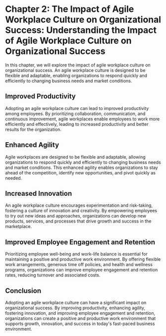 Chapter 2: The Impact of Agile Workplace Culture on Organizational Success: Understanding the Impact of Agile Workplace Culture on Organizational Success
=========================================================================================================================================================

In this chapter, we will explore the impact of agile workplace culture on organizational success. An agile workplace culture is designed to be flexible and adaptable, enabling organizations to respond quickly and efficiently to changing business needs and market conditions.

Improved Productivity
---------------------

Adopting an agile workplace culture can lead to improved productivity among employees. By prioritizing collaboration, communication, and continuous improvement, agile workplaces enable employees to work more efficiently and effectively, leading to increased productivity and better results for the organization.

Enhanced Agility
----------------

Agile workplaces are designed to be flexible and adaptable, allowing organizations to respond quickly and efficiently to changing business needs and market conditions. This enhanced agility enables organizations to stay ahead of the competition, identify new opportunities, and pivot quickly as needed.

Increased Innovation
--------------------

An agile workplace culture encourages experimentation and risk-taking, fostering a culture of innovation and creativity. By empowering employees to try out new ideas and approaches, organizations can develop new products, services, and processes that drive growth and success in the marketplace.

Improved Employee Engagement and Retention
------------------------------------------

Prioritizing employee well-being and work-life balance is essential for maintaining a positive and productive work environment. By offering flexible work arrangements, generous time off policies, and health and wellness programs, organizations can improve employee engagement and retention rates, reducing turnover and associated costs.

Conclusion
----------

Adopting an agile workplace culture can have a significant impact on organizational success. By improving productivity, enhancing agility, fostering innovation, and improving employee engagement and retention, organizations can create a positive and productive work environment that supports growth, innovation, and success in today's fast-paced business environment.
